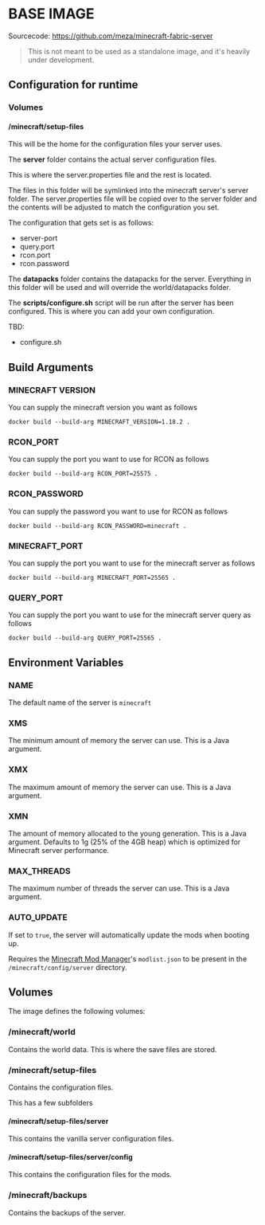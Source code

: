 # BASE IMAGE

Sourcecode: https://github.com/meza/minecraft-fabric-server

> This is not meant to be used as a standalone image, and it's heavily under development.

## Configuration for runtime

### Volumes

#### /minecraft/setup-files

This will be the home for the configuration files your server uses.

The **server** folder contains the actual server configuration files.

This is where the server.properties file and the rest is located.

The files in this folder will be symlinked into the minecraft server's server folder.
The server.properties file will be copied over to the server folder and the contents will be adjusted
to match the configuration you set.

The configuration that gets set is as follows:
- server-port
- query.port
- rcon.port
- rcon.password

The **datapacks** folder contains the datapacks for the server.
Everything in this folder will be used and will override the world/datapacks folder.

The **scripts/configure.sh** script will be run after the server has been configured.
This is where you can add your own configuration.


TBD:

- configure.sh

## Build Arguments

### MINECRAFT VERSION

You can supply the minecraft version you want as follows

`docker build --build-arg MINECRAFT_VERSION=1.18.2 .`

### RCON_PORT

You can supply the port you want to use for RCON as follows

`docker build --build-arg RCON_PORT=25575 .`

### RCON_PASSWORD

You can supply the password you want to use for RCON as follows

`docker build --build-arg RCON_PASSWORD=minecraft .`

### MINECRAFT_PORT

You can supply the port you want to use for the minecraft server as follows

`docker build --build-arg MINECRAFT_PORT=25565 .`

### QUERY_PORT

You can supply the port you want to use for the minecraft server query as follows

`docker build --build-arg QUERY_PORT=25565 .`

## Environment Variables

### NAME

The default name of the server is `minecraft`

### XMS

The minimum amount of memory the server can use. This is a Java argument.

### XMX

The maximum amount of memory the server can use. This is a Java argument.

### XMN

The amount of memory allocated to the young generation. This is a Java argument. 
Defaults to 1g (25% of the 4GB heap) which is optimized for Minecraft server performance.

### MAX_THREADS

The maximum number of threads the server can use. This is a Java argument.

### AUTO_UPDATE

If set to `true`, the server will automatically update the mods when booting up.

Requires the [Minecraft Mod Manager](https://github.com/meza/minecraft-mod-manager)'s `modlist.json` to be present in the `/minecraft/config/server` directory.

## Volumes

The image defines the following volumes:

### /minecraft/world

Contains the world data. This is where the save files are stored.

### /minecraft/setup-files

Contains the configuration files.

This has a few subfolders

#### /minecraft/setup-files/server

This contains the vanilla server configuration files.

#### /minecraft/setup-files/server/config

This contains the configuration files for the mods.


### /minecraft/backups

Contains the backups of the server.
